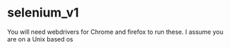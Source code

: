 # selenium_v1
You will need webdrivers for Chrome and firefox to run these.
I assume you are on a Unix based os